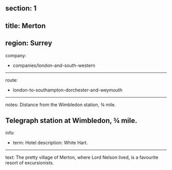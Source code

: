 section: 1
----
title: Merton
----
region: Surrey
----
company:
- companies/london-and-south-western
----
route:
- london-to-southampton-dorchester-and-weymouth
----
notes: Distance from the Wimbledon station, ¾ mile.

Telegraph station at Wimbledon, ¾ mile.
----
info:
- term: Hotel
  description: White Hart.
----
text: The pretty village of Merton, where Lord Nelson lived, is a favourite resort of excursionists.
